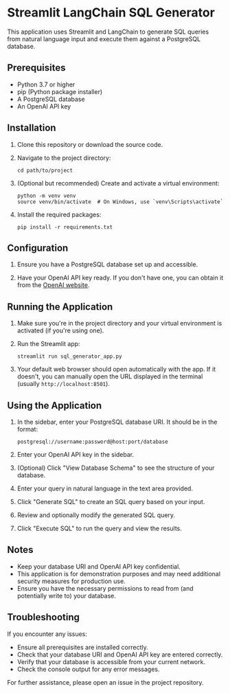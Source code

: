 # Streamlit LangChain SQL Generator

This application uses Streamlit and LangChain to generate SQL queries from natural language input and execute them against a PostgreSQL database.

## Prerequisites

- Python 3.7 or higher
- pip (Python package installer)
- A PostgreSQL database
- An OpenAI API key

## Installation

1. Clone this repository or download the source code.

2. Navigate to the project directory:
   ```
   cd path/to/project
   ```

3. (Optional but recommended) Create and activate a virtual environment:
   ```
   python -m venv venv
   source venv/bin/activate  # On Windows, use `venv\Scripts\activate`
   ```

4. Install the required packages:
   ```
   pip install -r requirements.txt
   ```

## Configuration

1. Ensure you have a PostgreSQL database set up and accessible.

2. Have your OpenAI API key ready. If you don't have one, you can obtain it from the [OpenAI website](https://beta.openai.com/account/api-keys).

## Running the Application

1. Make sure you're in the project directory and your virtual environment is activated (if you're using one).

2. Run the Streamlit app:
   ```
   streamlit run sql_generator_app.py
   ```

3. Your default web browser should open automatically with the app. If it doesn't, you can manually open the URL displayed in the terminal (usually `http://localhost:8501`).

## Using the Application

1. In the sidebar, enter your PostgreSQL database URI. It should be in the format:
   ```
   postgresql://username:password@host:port/database
   ```

2. Enter your OpenAI API key in the sidebar.

3. (Optional) Click "View Database Schema" to see the structure of your database.

4. Enter your query in natural language in the text area provided.

5. Click "Generate SQL" to create an SQL query based on your input.

6. Review and optionally modify the generated SQL query.

7. Click "Execute SQL" to run the query and view the results.

## Notes

- Keep your database URI and OpenAI API key confidential.
- This application is for demonstration purposes and may need additional security measures for production use.
- Ensure you have the necessary permissions to read from (and potentially write to) your database.

## Troubleshooting

If you encounter any issues:
- Ensure all prerequisites are installed correctly.
- Check that your database URI and OpenAI API key are entered correctly.
- Verify that your database is accessible from your current network.
- Check the console output for any error messages.

For further assistance, please open an issue in the project repository.
